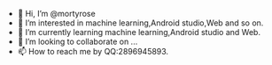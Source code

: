 - 👋 Hi, I’m @mortyrose
- 👀 I’m interested in machine learning,Android studio,Web and so on.
- 🌱 I’m currently learning machine learning,Android studio and Web.
- 💞️ I’m looking to collaborate on ...
- 📫 How to reach me by QQ:2896945893.

<!---
mortyrose/mortyrose is a ✨ special ✨ repository because its `README.md` (this file) appears on your GitHub profile.
You can click the Preview link to take a look at your changes.
--->
